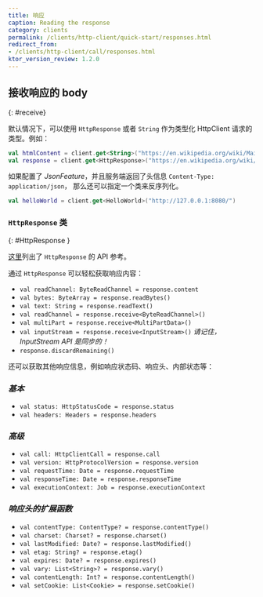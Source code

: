 ```yaml
---
title: 响应
caption: Reading the response
category: clients
permalink: /clients/http-client/quick-start/responses.html
redirect_from:
- /clients/http-client/call/responses.html
ktor_version_review: 1.2.0
---
```


## 接收响应的 body

{: #receive}

默认情况下，可以使用 `HttpResponse` 或者 `String` 作为类型化
HttpClient 请求的类型。例如：

```kotlin
val htmlContent = client.get<String>("https://en.wikipedia.org/wiki/Main_Page")
val response = client.get<HttpResponse>("https://en.wikipedia.org/wiki/Main_Page")
```

如果配置了 *JsonFeature*，并且服务端返回了头信息 `Content-Type: application/json`，
那么还可以指定一个类来反序列化。

```kotlin
val helloWorld = client.get<HelloWorld>("http://127.0.0.1:8080/")
```

### `HttpResponse` 类

{: #HttpResponse }

[这里](https://api.ktor.io/{{site.ktor_version}}/io.ktor.client.response/-http-response/)列出了 `HttpResponse` 的 API 参考。

通过 `HttpResponse` 可以轻松获取响应内容：

* `val readChannel: ByteReadChannel = response.content`
* `val bytes: ByteArray = response.readBytes()`
* `val text: String = response.readText()`
* `val readChannel = response.receive<ByteReadChannel>()`
* `val multiPart = response.receive<MultiPartData>()`
* `val inputStream = response.receive<InputStream>()` *请记住，InputStream API 是同步的！*
* `response.discardRemaining()`

还可以获取其他响应信息，例如响应状态码、响应头、内部状态等：

### *基本*

* `val status: HttpStatusCode = response.status`
* `val headers: Headers = response.headers`

### *高级*

* `val call: HttpClientCall = response.call`
* `val version: HttpProtocolVersion = response.version`
* `val requestTime: Date = response.requestTime`
* `val responseTime: Date = response.responseTime`
* `val executionContext: Job = response.executionContext`

### *响应头的扩展函数*

* `val contentType: ContentType? = response.contentType()`
* `val charset: Charset? = response.charset()`
* `val lastModified: Date? = response.lastModified()`
* `val etag: String? = response.etag()`
* `val expires: Date? = response.expires()`
* `val vary: List<String>? = response.vary()`
* `val contentLength: Int? = response.contentLength()`
* `val setCookie: List<Cookie> = response.setCookie()`
